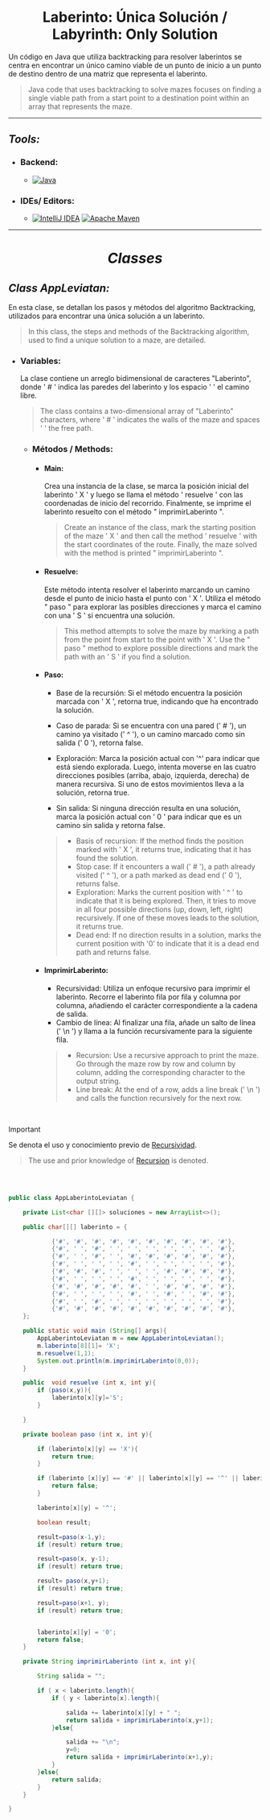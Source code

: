 <h1 align="center">  Laberinto: Única Solución / Labyrinth: Only Solution </h1>


Un código en Java que utiliza backtracking para resolver laberintos se centra en encontrar un único camino viable de un punto de inicio a un punto de destino dentro de una matriz que representa el laberinto.
>Java code that uses backtracking to solve mazes focuses on finding a single viable path from a start point to a destination point within an array that represents the maze.
> 
---

## _Tools:_

- <H3> Backend:</H3>

    - [![Java](https://img.shields.io/badge/java-%23ED8B00.svg?style=for-the-badge&logo=openjdk&logoColor=white) ](https://www.oracle.com/co/java/technologies/downloads/#java21)


- <H3>  IDEs/ Editors: </H3>

    - [![IntelliJ IDEA](https://img.shields.io/badge/IntelliJIDEA-000000.svg?style=for-the-badge&logo=intellij-idea&logoColor=white)](https://www.jetbrains.com/es-es/idea/) [![Apache Maven](https://img.shields.io/badge/Apache%20Maven-C71A36?style=for-the-badge&logo=Apache%20Maven&logoColor=white)](https://maven.apache.org/)


---

<H1 align="center"> 

_Classes_

</H1>

## _Class AppLeviatan:_

En esta clase, se detallan los pasos y métodos del algoritmo Backtracking, utilizados para encontrar una única solución a un laberinto.
>In this class, the steps and methods of the Backtracking algorithm, used to find a unique solution to a maze, are detailed.



- <H3>  Variables: </H3> 
    La clase contiene un arreglo bidimensional de caracteres "Laberinto", donde ' # ' indica las paredes del laberinto y los espacio ' ' el camino libre.

  >The class contains a two-dimensional array of "Laberinto" characters, where ' # ' indicates the walls of the maze and spaces ' ' the free path.

    -  <H3> Métodos / Methods: </H3>

        -  <H4> Main: </H4> 
           Crea una instancia de la clase, se marca la posición inicial del laberinto ' X ' y luego se llama el método
           ' resuelve ' con las coordenadas de inicio del recorrido. Finalmente, se imprime el laberinto resuelto con el método
           " imprimirLaberinto ".

           > Create an instance of the class, mark the starting position of the maze ' X ' and then call the method
           ' resuelve ' with the start coordinates of the route. Finally, the maze solved with the method is printed
           " imprimirLaberinto ".

        - <H4> Resuelve: </H4>
           Este método intenta resolver el laberinto marcando un camino desde el punto
           de inicio hasta el punto con ' X '. Utiliza el método " paso " para explorar
           las posibles direcciones y marca el camino con una ' S ' si encuentra una solución. 

          > This method attempts to solve the maze by marking a path from the point
          from start to the point with ' X '. Use the " paso " method to explore
          possible directions and mark the path with an ' S ' if you find a solution.

        - <H4> Paso: </H4>

            - Base de la recursión: Si el método encuentra la posición marcada con ' X ', retorna true, indicando que ha encontrado la solución.

            - Caso de parada: Si se encuentra con una pared (' # '), un camino ya visitado (' ^ '), o un camino marcado como sin salida (' 0 '), retorna false.

            - Exploración: Marca la posición actual con '^' para indicar que está siendo explorada. Luego, intenta moverse en las cuatro direcciones posibles (arriba, abajo, izquierda, derecha) de manera recursiva. Si uno de estos movimientos lleva a la solución, retorna true.

            - Sin salida: Si ninguna dirección resulta en una solución, marca la posición actual con ' 0 ' para indicar que es un camino sin salida y retorna false.

          > - Basis of recursion: If the method finds the position marked with ' X ', it returns true, indicating that it has found the solution.
          > - Stop case: If it encounters a wall (' # '), a path already visited (' ^ '), or a path marked as dead end (' 0 '), returns false.
          > - Exploration: Marks the current position with ' ^ ' to indicate that it is being explored. Then, it tries to move in all four possible directions (up, down, left, right) recursively. If one of these moves leads to the solution, it returns true.
          > - Dead end: If no direction results in a solution, marks the current position with '0' to indicate that it is a dead end path and returns false.

        - <H4> ImprimirLaberinto: </H4>

            - Recursividad: Utiliza un enfoque recursivo para imprimir el laberinto. Recorre el laberinto fila por fila y columna por columna, añadiendo el carácter correspondiente a la cadena de salida.
            - Cambio de línea: Al finalizar una fila, añade un salto de línea (' \n ') y llama a la función recursivamente para la siguiente fila.
          > - Recursion: Use a recursive approach to print the maze. Go through the maze row by row and column by column, adding the corresponding character to the output string.
          > - Line break: At the end of a row, adds a line break (' \n ') and calls the function recursively for the next row.

<br>

> [!IMPORTANT]
> Se denota el uso y conocimiento previo de [Recursividad](/Recursividad).
> > The use and prior knowledge of [Recursion](/Recursividad) is denoted.

<br>

```java

public class AppLaberintoLeviatan {

    private List<char [][]> soluciones = new ArrayList<>();

    public char[][] laberinto = {

            {'#', '#', '#', '#', '#', '#', '#', '#', '#', '#'},
            {'#', ' ', '#', ' ', ' ', ' ', ' ', ' ', ' ', '#'},
            {'#', ' ', '#', ' ', '#', '#', '#', '#', '#', '#'},
            {'#', ' ', ' ', ' ', '#', ' ', ' ', ' ', ' ', '#'},
            {'#', '#', '#', ' ', ' ', ' ', '#', '#', '#', '#'},
            {'#', ' ', ' ', ' ', '#', ' ', ' ', ' ', ' ', '#'},
            {'#', '#', '#', '#', '#', ' ', '#', '#', '#', '#'},
            {'#', ' ', ' ', ' ', '#', ' ', '#', ' ', '#', '#'},
            {'#', ' ', '#', ' ', ' ', ' ', ' ', ' ', ' ', '#'},
            {'#', '#', '#', '#', '#', '#', '#', '#', '#', '#'},
    };

    public static void main (String[] args){
        AppLaberintoLeviatan m = new AppLaberintoLeviatan();
        m.laberinto[8][1]= 'X';
        m.resuelve(1,1);
        System.out.println(m.imprimirLaberinto(0,0));
    }

    public  void resuelve (int x, int y){
        if (paso(x,y)){
            laberinto[x][y]='S';
        }

    }

    private boolean paso (int x, int y){

        if (laberinto[x][y] == 'X'){
            return true;
        }

        if (laberinto [x][y] == '#' || laberinto[x][y] == '^' || laberinto [x][y] == '0'){
            return false;
        }

        laberinto[x][y] = '^';

        boolean result;

        result=paso(x-1,y);
        if (result) return true;

        result=paso(x, y-1);
        if (result) return true;

        result= paso(x,y+1);
        if (result) return true;

        result=paso(x+1, y);
        if (result) return true;


        laberinto[x][y] = '0';
        return false;
    }

    private String imprimirLaberinto (int x, int y){

        String salida = "";

        if ( x < laberinto.length){
            if ( y < laberinto[x].length){

                salida += laberinto[x][y] + " ";
                return salida + imprimirLaberinto(x,y+1);
            }else{

                salida += "\n";
                y=0;
                return salida + imprimirLaberinto(x+1,y);
            }
        }else{
            return salida;
        }
    }

}
```